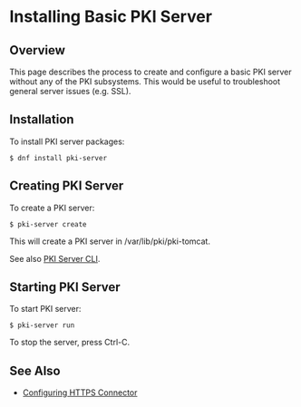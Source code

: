 # Installing Basic PKI Server

## Overview

This page describes the process to create and configure a basic PKI server without any of the PKI subsystems.
This would be useful to troubleshoot general server issues (e.g. SSL).

## Installation

To install PKI server packages:

```
$ dnf install pki-server
```

## Creating PKI Server

To create a PKI server:

```
$ pki-server create
```

This will create a PKI server in /var/lib/pki/pki-tomcat.

See also [PKI Server CLI](https://github.com/dogtagpki/pki/wiki/PKI-Server-CLI).

## Starting PKI Server

To start PKI server:

```
$ pki-server run
```

To stop the server, press Ctrl-C.

## See Also

- [Configuring HTTPS Connector](../../admin/server/Configuring-HTTPS-Connector.adoc)
